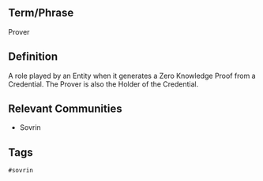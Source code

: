 ## Term/Phrase
Prover

## Definition
A role played by an Entity when it generates a Zero Knowledge Proof from a Credential. The Prover is also the Holder of the Credential.

## Relevant Communities
* Sovrin

## Tags
```
#sovrin
```
